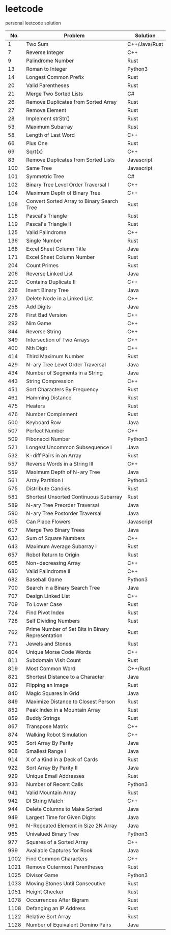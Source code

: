 # leetcode
personal leetcode solution

|No.|Problem|Solution|
|---|-------|--------|
|1|Two Sum|C++/Java/Rust|
|7|Reverse Integer|C++|
|9|Palindrome Number|Rust|
|13|Roman to Integer|Python3|
|14|Longest Common Prefix|Rust|
|20|Valid Parentheses|Rust|
|21|Merge Two Sorted Lists|C#|
|26|Remove Duplicates from Sorted Array|Rust|
|27|Remove Element|Rust|
|28|Implement strStr()|Rust|
|53|Maximum Subarray|Rust|
|58|Length of Last Word|C++|
|66|Plus One|Rust|
|69|Sqrt(x)|C++|
|83|Remove Duplicates from Sorted Lists|Javascript|
|100|Same Tree|Javascript|
|101|Symmetric Tree|C#|
|102|Binary Tree Level Order Traversal I|C++|
|104|Maximum Depth of Binary Tree|C++|
|108|Convert Sorted Array to Binary Search Tree|Rust|
|118|Pascal's Triangle|Rust|
|119|Pascal's Triangle II|Rust|
|125|Valid Palindrome|C++|
|136|Single Number|Rust|
|168|Excel Sheet Column Title|Java|
|171|Excel Sheet Column Number|Rust|
|204|Count Primes|Rust|
|206|Reverse Linked List|Java|
|219|Contains Duplicate II|C++|
|226|Invert Binary Tree|Java|
|237|Delete Node in a Linked List|C++|
|258|Add Digits|Java|
|278|First Bad Version|C++|
|292|Nim Game|C++|
|344|Reverse String|C++|
|349|Intersection of Two Arrays|C++|
|400|Nth Digit|C++|
|414|Third Maximum Number|Rust|
|429|N-ary Tree Level Order Traversal|Java|
|434|Number of Segments in a String|Java|
|443|String Compression|C++|
|451|Sort Characters By Frequency|Rust|
|461|Hamming Distance|Rust|
|475|Heaters|Rust|
|476|Number Complement|Rust|
|500|Keyboard Row|Java|
|507|Perfect Number|C++|
|509|Fibonacci Number|Python3|
|521|Longest Uncommon Subsequence I|Java|
|532|K-diff Pairs in an Array|Rust|
|557|Reverse Words in a String III|C++|
|559|Maximum Depth of N-ary Tree|Java|
|561|Array Partition I|Python3|
|575|Distribute Candies|Rust|
|581|Shortest Unsorted Continuous Subarray|Rust|
|589|N-ary Tree Preorder Traversal|Java|
|590|N-ary Tree Postorder Traversal|Java|
|605|Can Place Flowers|Javascript|
|617|Merge Two Binary Trees|Java|
|633|Sum of Square Numbers|C++|
|643|Maximum Average Subarray I|Rust|
|657|Robot Return to Origin|Rust|
|665|Non-decreasing Array|C++|
|680|Valid Palindrome II|C++|
|682|Baseball Game|Python3|
|700|Search in a Binary Search Tree|Java|
|707|Design Linked List|C++|
|709|To Lower Case|Rust|
|724|Find Pivot Index|Rust|
|728|Self Dividing Numbers|Rust|
|762|Prime Number of Set Bits in Binary Representation|Rust|
|771|Jewels and Stones|Rust|
|804|Unique Morse Code Words|C++|
|811|Subdomain Visit Count|Rust|
|819|Most Common Word|C++/Rust|
|821|Shortest Distance to a Character|Java|
|832|Flipping an Image|Rust|
|840|Magic Squares In Grid|Java|
|849|Maximize Distance to Closest Person|Rust|
|852|Peak Index in a Mountain Array|Rust|
|859|Buddy Strings|Rust|
|867|Transpose Matrix|C++|
|874|Walking Robot Simulation|C++|
|905|Sort Array By Parity|Java|
|908|Smallest Range I|Java|
|914|X of a Kind in a Deck of Cards|Rust|
|922|Sort Array By Parity II|Java|
|929|Unique Email Addresses|Rust|
|933|Number of Recent Calls|Python3|
|941|Valid Mountain Array|Rust|
|942|DI String Match|C++|
|944|Delete Columns to Make Sorted|Java|
|949|Largest Time for Given Digits|Java|
|961|N-Repeated Element in Size 2N Array|Java|
|965|Univalued Binary Tree|Python3|
|977|Squares of a Sorted Array|C++|
|999|Available Captures for Rook|Java|
|1002|Find Common Characters|C++|
|1021|Remove Outermost Parentheses|Rust|
|1025|Divisor Game|Python3|
|1033|Moving Stones Until Consecutive|Rust|
|1051|Height Checker|Rust|
|1078|Occurrences After Bigram|Rust|
|1108|Defanging an IP Address|Rust|
|1122|Relative Sort Array|Rust|
|1128|Number of Equivalent Domino Pairs|Java|